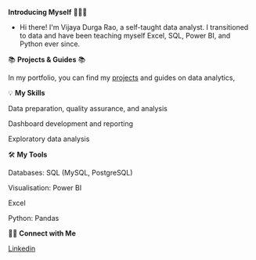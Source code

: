 **Introducing Myself** 🙋🏻‍♀️

- Hi there! I'm Vijaya Durga Rao, a self-taught data analyst. I transitioned to data and have been teaching myself Excel, SQL, Power BI, and Python ever since.

📚 **Projects & Guides** 📚

In my portfolio, you can find my [projects](https://github.com/vijaykethaa?tab=repositories) and guides on data analytics,

💡 **My Skills**

Data preparation, quality assurance, and analysis

Dashboard development and reporting

Exploratory data analysis

🛠️ **My Tools**

Databases: SQL (MySQL, PostgreSQL)

Visualisation: Power BI

Excel

Python: Pandas

🙌🏻 **Connect with Me**

[Linkedin](https://www.linkedin.com/in/vijaya-durga-rao-ketha-737792284/)
